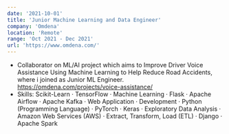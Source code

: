 ```yaml
---
date: '2021-10-01'
title: 'Junior Machine Learning and Data Engineer'
company: 'Omdena'
location: 'Remote'
range: 'Oct 2021 - Dec 2021'
url: 'https://www.omdena.com/'
---
```


- Collaborator on ML/AI project which aims to Improve Driver Voice Assistance Using Machine Learning to Help Reduce Road Accidents, where i joined as Junior ML Engineer. https://omdena.com/projects/voice-assistance/
- Skills: Scikit-Learn · TensorFlow · Machine Learning · Flask · Apache Airflow · Apache Kafka · Web Application · Development · Python (Programming Language) · PyTorch · Keras · Exploratory Data Analysis · Amazon Web Services (AWS) · Extract, Transform, Load (ETL) · Django · Apache Spark
